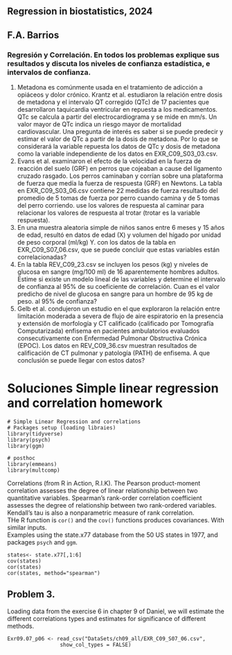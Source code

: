 ## Regression in biostatistics, 2024  
## F.A. Barrios  
### Regresión y Correlación. En todos los problemas explique sus resultados y discuta los niveles de confianza estadística, e intervalos de confianza.  

1.	Metadona es comúnmente usada en el tratamiento de adicción a opiáceos y dolor crónico. Krantz et al. estudiaron la relación entre dosis de metadona y el intervalo QT corregido (QTc) de 17 pacientes que desarrollaron taquicardia ventricular en repuesta a los medicamentos. QTc se calcula a partir del electrocardiograma y se mide en mm/s. Un valor mayor de QTc indica un riesgo mayor de mortalidad cardiovascular. Una pregunta de interés es saber si se puede predecir y estimar el valor de QTc a partir de la dosis de metadona. Por lo que se considerará la variable repuesta los datos de QTc y dosis de metadona como la variable independiente de los datos en EXR_C09_S03_03.csv.  
2.	Evans et al. examinaron el efecto de la velocidad en la fuerza de reacción del suelo (GRF) en perros que cojeaban a cause del ligamento cruzado rasgado. Los perros caminaban y corrían sobre una plataforma de fuerza que medía la fuerza de respuesta (GRF) en Newtons. La tabla en EXR_C09_S03_06.csv contiene 22 medidas de fuerza resultado del promedio de 5 tomas de fuerza por perro cuando camina y de 5 tomas del perro corriendo. use los valores de respuesta al caminar para relacionar los valores de respuesta al trotar (trotar es la variable respuesta).  
3.	En una muestra aleatoria simple de niños sanos entre 6 meses y 15 años de edad, resultó en datos de edad (X) y volumen del hígado por unidad de peso corporal (ml/kg) Y. con los datos de la tabla en EXR_C09_S07_06.csv, que se puede concluir que estas variables están correlacionadas?  
4.	En la tabla REV_C09_23.csv se incluyen los pesos (kg) y niveles de glucosa en sangre (mg/100 ml) de 16 aparentemente hombres adultos. Estime si existe un modelo lineal de las variables y determine el intervalo de confianza al 95% de su coeficiente de correlación. Cuan es el valor predicho de nivel de glucosa en sangre para un hombre de 95 kg de peso. al 95% de confianza?  
5.	Gelb et al. condujeron un estudio en el que exploraron la relación entre limitación moderada a severa de flujo de aire espiratorio en la presencia y extensión de morfología y CT calificado (calificado por Tomografía Computarizada) enfisema en pacientes ambulatorios evaluados consecutivamente con Enfermedad Pulmonar Obstructiva Crónica (EPOC). Los datos en REV_C09_36.csv muestran resultados de calificación de CT pulmonar y patología (PATH) de enfisema. A que conclusión se puede llegar con estos datos?  
  
# Soluciones Simple linear regression and correlation homework
```{r message = FALSE}
# Simple Linear Regression and correlations
# Packages setup (loading libraies)
library(tidyverse)
library(psych)
library(ggm)

# posthoc
library(emmeans)
library(multcomp)
```
Correlations (from R in Action, R.I.K). 
The Pearson product-moment correlation assesses the degree of linear relationship between two quantitative variables. Spearman’s rank-order correlation coefficient assesses the degree of relationship between two rank-ordered variables. Kendall’s tau is also a nonparametric measure of rank correlation.  
THe R function is `cor()` and the `cov()` functions produces covariances. With similar inputs.  
Examples using the state.x77 database from the 50 US states in 1977, and packages `psych` and `ggm`.  

```{r} 
states<- state.x77[,1:6]
cov(states)
cor(states)
cor(states, method="spearman")
```

## Problem 3.  
Loading data from the exercise 6 in chapter 9 of Daniel, we will estimate the different correlations types and estimates for significance of different methods.  

```{r}
Exr09.07_p06 <- read_csv("DataSets/ch09_all/EXR_C09_S07_06.csv",
                 show_col_types = FALSE)

```